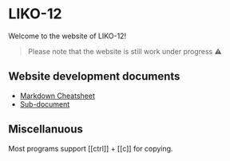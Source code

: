 # LIKO-12

Welcome to the website of LIKO-12!

> Please note that the website is still work under progress :warning:

## Website development documents

- [Markdown Cheatsheet](markdown-cheatsheet.md)
- [Sub-document](subpath/index.md)

## Miscellanuous

Most programs support [[ctrl]] + [[c]] for copying.
